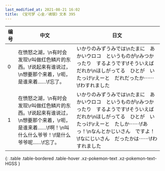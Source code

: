```yaml
---
last_modified_at: 2021-08-21 16:02
title: 《宝可梦 心金／魂银》文本 395
---
```

| 编号 | 中文 | 日文 |
| ---- | ---- | ---- |
| 0 | 在愤怒之湖，\n有时会发现\r叫做红色鳞片的东西。\f说起来有谁说过，\n想要那个来着，\r呃，是谁来着……\f忘了。 | いかりのみずうみでは\nたまに　あかいウロコ　というものが\rみつかったり　するようです\fそういえば　だれか\nほしがってる　ひとが　いたっけ\rえーと　だれだったか⋯⋯\fわすれました |
| 1 | 在愤怒之湖，\n有时会发现\r叫做红色鳞片的东西。\f说起来有谁说过，\n想要那个来着，\r呃，是谁来着……\f啊！\n叫什么什么爷爷！\f是什么爷爷呢……\f忘了。 | いかりのみずうみでは\nたまに　あかいウロコ　というものが\rみつかったり　するようです\fそういえば　だれか\nほしがってる　ひとが　いたっけ\rえーと　たしか⋯⋯\fあっ！\nなんとかじいさん　ですよ！\fなにじいさん　だったかは⋯⋯\fわすれました |
{: .table .table-bordered .table-hover .xz-pokemon-text .xz-pokemon-text-HGSS }